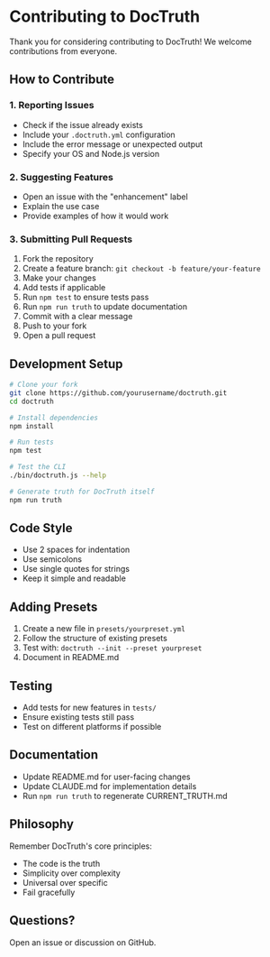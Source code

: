 # Contributing to DocTruth

Thank you for considering contributing to DocTruth! We welcome contributions from everyone.

## How to Contribute

### 1. Reporting Issues

- Check if the issue already exists
- Include your `.doctruth.yml` configuration
- Include the error message or unexpected output
- Specify your OS and Node.js version

### 2. Suggesting Features

- Open an issue with the "enhancement" label
- Explain the use case
- Provide examples of how it would work

### 3. Submitting Pull Requests

1. Fork the repository
2. Create a feature branch: `git checkout -b feature/your-feature`
3. Make your changes
4. Add tests if applicable
5. Run `npm test` to ensure tests pass
6. Run `npm run truth` to update documentation
7. Commit with a clear message
8. Push to your fork
9. Open a pull request

## Development Setup

```bash
# Clone your fork
git clone https://github.com/yourusername/doctruth.git
cd doctruth

# Install dependencies
npm install

# Run tests
npm test

# Test the CLI
./bin/doctruth.js --help

# Generate truth for DocTruth itself
npm run truth
```

## Code Style

- Use 2 spaces for indentation
- Use semicolons
- Use single quotes for strings
- Keep it simple and readable

## Adding Presets

1. Create a new file in `presets/yourpreset.yml`
2. Follow the structure of existing presets
3. Test with: `doctruth --init --preset yourpreset`
4. Document in README.md

## Testing

- Add tests for new features in `tests/`
- Ensure existing tests still pass
- Test on different platforms if possible

## Documentation

- Update README.md for user-facing changes
- Update CLAUDE.md for implementation details
- Run `npm run truth` to regenerate CURRENT_TRUTH.md

## Philosophy

Remember DocTruth's core principles:
- The code is the truth
- Simplicity over complexity
- Universal over specific
- Fail gracefully

## Questions?

Open an issue or discussion on GitHub.